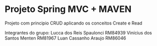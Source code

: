 # Projeto Spring MVC + MAVEN
Projeto com principio CRUD aplicando os conceitos Create e Read

Integrantes do grupo:
Lucca dos Reis Spaulonci RM84939
Vinícius dos Santos Menten RM81967
Luan Cassanho Araujo RM86046
